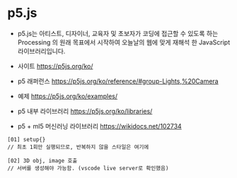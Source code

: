 # p5.js

- p5.js는 아티스트, 디자이너, 교육자 및 초보자가 코딩에 접근할 수 있도록 하는 Processing 의 원래 목표에서 시작하여 오늘날의 웹에 맞게 재해석 한 JavaScript 라이브러리입니다.

- 사이트
  https://p5js.org/ko/

- p5 래퍼런스
  https://p5js.org/ko/reference/#group-Lights,%20Camera

- 예제
  https://p5js.org/ko/examples/

- p5 내부 라이브러리
  https://p5js.org/ko/libraries/

- p5 + ml5 머신러닝 라이브러리
  https://wikidocs.net/102734

```
[01] setup{}
// 최초 1회만 실행되므로, 반복하지 않을 스타일은 여기에

[02] 3D obj, image 호출
// 서버를 생성해야 가능함. (vscode live server로 확인했음)

```

